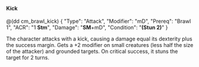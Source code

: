 #### Kick

@(dd cm_brawl_kick)
{ "Type": "Attack",
	"Modifier": "mD",
	"Prereq": "Brawl 1",
	"ACR": "1 **Stm**",
	"Damage": "__SM__+mD",
	"Condition": "__(Stun 2)__"
}


The character attacks with a kick, causing a damage equal its dexterity plus the success margin.
Gets a +2 modifier on small creatures (less half the size of the attacker) and grounded targets.
On critical success, it stuns the target for 2 turns.
